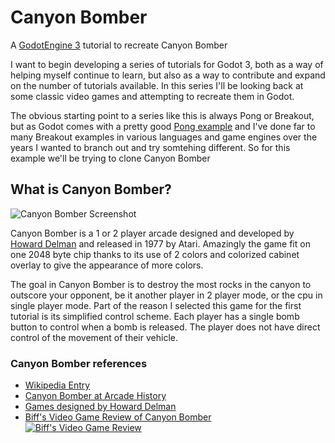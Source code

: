 # Canyon Bomber
A [GodotEngine 3](https://godotengine.org/) tutorial to recreate Canyon Bomber

I want to begin developing a series of tutorials for Godot 3, both as a way of helping myself continue to learn, but also as a way to contribute and expand on the number of tutorials available. In this series I'll be looking back at some classic video games and attempting to recreate them in Godot.

The obvious starting point to a series like this is always Pong or Breakout, but as Godot comes with a pretty good [Pong example](https://github.com/godotengine/godot-demo-projects/tree/master/2d/pong) and I've done far to many Breakout examples in various languages and game engines over the years I wanted to branch out and try somtehing different. So for this example we'll be trying to clone Canyon Bomber

## What is Canyon Bomber?

![Canyon Bomber Screenshot](https://static.giantbomb.com/uploads/original/18/185326/2781710-1090498051-canyo.png)

Canyon Bomber is a 1 or 2 player arcade designed and developed by [Howard Delman](http://www.ataricompendium.com/archives/interviews/howard_delman/interview_howard_delman.html) and released in 1977 by Atari. Amazingly the game fit on one 2048 byte chip thanks to its use of 2 colors and colorized cabinet overlay to give the appearance of more colors.

The goal in Canyon Bomber is to destroy the most rocks in the canyon to outscore your opponent, be it another player in 2 player mode, or the cpu in single player mode. Part of the reason I selected this game for the first tutorial is its simplified control scheme. Each player has a single bomb button to control when a bomb is released. The player does not have direct control of the movement of their vehicle.

### Canyon Bomber references
- [Wikipedia Entry](https://en.wikipedia.org/wiki/Canyon_Bomber)
- [Canyon Bomber at Arcade History](https://www.arcade-history.com/?n=canyon-bomber&page=detail&id=377)
- [Games designed by Howard Delman](https://www.arcade-history.com/index.php?page=person&name=Howard+Delman)
- [Biff's Video Game Review of Canyon Bomber](http://www.youtube.com/watch?v=O1xaxRp_X-o)
[![Biff's Video Game Review](http://img.youtube.com/vi/O1xaxRp_X-o/0.jpg)](http://www.youtube.com/watch?v=O1xaxRp_X-o "Canyon Bomber")

